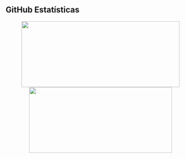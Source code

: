 
## **GitHub Estatísticas**

<div align="center">
   <img width="420px" height="175px" src="https://github-readme-stats-ten-gilt.vercel.app/api/top-langs?username=pquar&show_icons=true&locale=en&layout=compact">
   <img width="380px" height="175px" src="https://github-readme-stats-ten-gilt.vercel.app/api?username=pquar&show_icons=true&locale=en">
</div>
